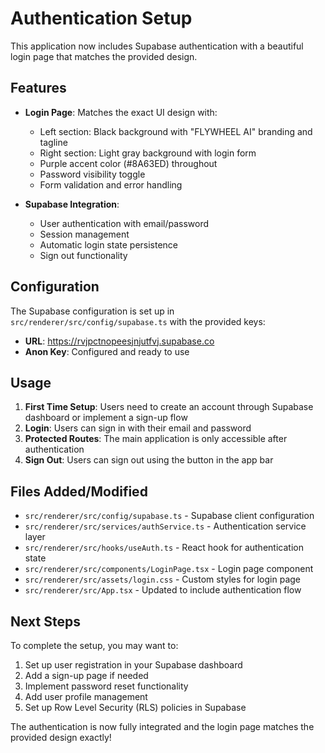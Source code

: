 # Authentication Setup

This application now includes Supabase authentication with a beautiful login page that matches the provided design.

## Features

- **Login Page**: Matches the exact UI design with:
  - Left section: Black background with "FLYWHEEL AI" branding and tagline
  - Right section: Light gray background with login form
  - Purple accent color (#8A63ED) throughout
  - Password visibility toggle
  - Form validation and error handling

- **Supabase Integration**: 
  - User authentication with email/password
  - Session management
  - Automatic login state persistence
  - Sign out functionality

## Configuration

The Supabase configuration is set up in `src/renderer/src/config/supabase.ts` with the provided keys:

- **URL**: https://rvjpctnopeesjnjutfvj.supabase.co
- **Anon Key**: Configured and ready to use

## Usage

1. **First Time Setup**: Users need to create an account through Supabase dashboard or implement a sign-up flow
2. **Login**: Users can sign in with their email and password
3. **Protected Routes**: The main application is only accessible after authentication
4. **Sign Out**: Users can sign out using the button in the app bar

## Files Added/Modified

- `src/renderer/src/config/supabase.ts` - Supabase client configuration
- `src/renderer/src/services/authService.ts` - Authentication service layer
- `src/renderer/src/hooks/useAuth.ts` - React hook for authentication state
- `src/renderer/src/components/LoginPage.tsx` - Login page component
- `src/renderer/src/assets/login.css` - Custom styles for login page
- `src/renderer/src/App.tsx` - Updated to include authentication flow

## Next Steps

To complete the setup, you may want to:

1. Set up user registration in your Supabase dashboard
2. Add a sign-up page if needed
3. Implement password reset functionality
4. Add user profile management
5. Set up Row Level Security (RLS) policies in Supabase

The authentication is now fully integrated and the login page matches the provided design exactly!
